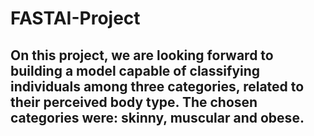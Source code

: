 # FASTAI-Project

## On this project, we are looking forward to building a model capable of classifying individuals among three categories, related to their perceived body type. The chosen categories were: skinny, muscular and obese.
